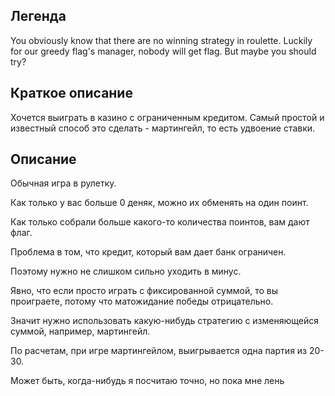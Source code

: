 Легенда
------
You obviously know that there are no winning strategy in roulette. Luckily for our greedy flag's manager, nobody will get flag.
But maybe you should try?

Краткое описание
-------
Хочется выиграть в казино с ограниченным кредитом.
Самый простой и известный способ это сделать - мартингейл, то есть удвоение ставки.

Описание 
------
Обычная игра в рулетку.

Как только у вас больше 0 деняк, можно их обменять на один поинт.

Как только собрали больше какого-то количества поинтов, вам дают флаг.

Проблема в том, что кредит, который вам дает банк ограничен.

Поэтому нужно не слишком сильно уходить в минус. 

Явно, что если просто играть с фиксированной суммой, то вы проиграете, потому что матожидание победы отрицательно.

Значит нужно использовать какую-нибудь стратегию с изменяющейся суммой, например, мартингейл.

По расчетам, при игре мартингейлом, выигрывается одна партия из 20-30.

Может быть, когда-нибудь я посчитаю точно, но пока мне лень
